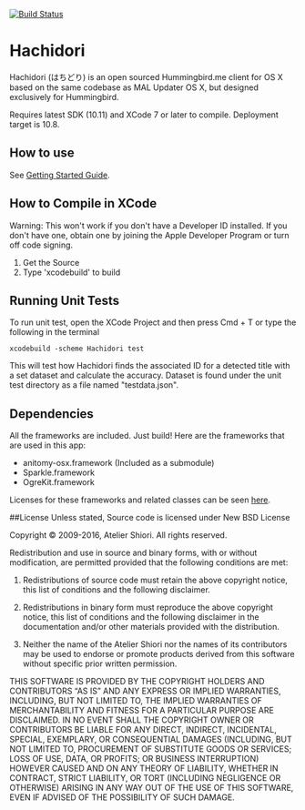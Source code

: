 [![Build Status](https://travis-ci.org/chikorita157/hachidori.svg?branch=master)](https://travis-ci.org/chikorita157/hachidori)
# Hachidori
Hachidori (はちどり) is an open sourced Hummingbird.me client for OS X based on the same codebase as MAL Updater OS X, but designed exclusively for Hummingbird.
 
Requires latest SDK (10.11) and XCode 7 or later to compile. Deployment target is 10.8.

## How to use
See [Getting Started Guide](https://github.com/chikorita157/hachidori/wiki/Getting-Started).

## How to Compile in XCode
Warning: This won't work if you don't have a Developer ID installed. If you don't have one, obtain one by joining the Apple Developer Program or turn off code signing.
1. Get the Source
2. Type 'xcodebuild' to build

## Running Unit Tests
To run unit test, open the XCode Project and then press Cmd + T or type the following in the terminal 

``xcodebuild -scheme Hachidori test``

This will test how Hachidori finds the associated ID for a detected title with a set dataset and calculate the accuracy. Dataset is found under the unit test directory as a file named "testdata.json".

## Dependencies
All the frameworks are included. Just build! Here are the frameworks that are used in this app:

* anitomy-osx.framework (Included as a submodule)
* Sparkle.framework
* OgreKit.framework
 
Licenses for these frameworks and related classes can be seen [here](https://github.com/chikorita157/hachidori/wiki/Credits).

##License
Unless stated, Source code is licensed under New BSD License
 
Copyright © 2009-2016, Atelier Shiori.
All rights reserved.

Redistribution and use in source and binary forms, with or without modification, are permitted provided that the following conditions are met: 

1. Redistributions of source code must retain the above copyright notice, this list of conditions and the following disclaimer. 

2. Redistributions in binary form must reproduce the above copyright notice, this list of conditions and the following disclaimer in the documentation and/or other materials provided with the distribution. 

3. Neither the name of the Atelier Shiori nor the names of its contributors may be used to endorse or promote products derived from this software without specific prior written permission.


THIS SOFTWARE IS PROVIDED BY THE COPYRIGHT HOLDERS AND CONTRIBUTORS “AS IS” AND ANY EXPRESS OR IMPLIED WARRANTIES, INCLUDING, BUT NOT LIMITED TO, THE IMPLIED WARRANTIES OF MERCHANTABILITY AND FITNESS FOR A PARTICULAR PURPOSE ARE DISCLAIMED. IN NO EVENT SHALL THE COPYRIGHT OWNER OR CONTRIBUTORS BE LIABLE FOR ANY DIRECT, INDIRECT, INCIDENTAL, SPECIAL, EXEMPLARY, OR CONSEQUENTIAL DAMAGES (INCLUDING, BUT NOT LIMITED TO, PROCUREMENT OF SUBSTITUTE GOODS OR SERVICES; LOSS OF USE, DATA, OR PROFITS; OR BUSINESS INTERRUPTION) HOWEVER CAUSED AND ON ANY THEORY OF LIABILITY, WHETHER IN CONTRACT, STRICT LIABILITY, OR TORT (INCLUDING NEGLIGENCE OR OTHERWISE) ARISING IN ANY WAY OUT OF THE USE OF THIS SOFTWARE, EVEN IF ADVISED OF THE POSSIBILITY OF SUCH DAMAGE.
